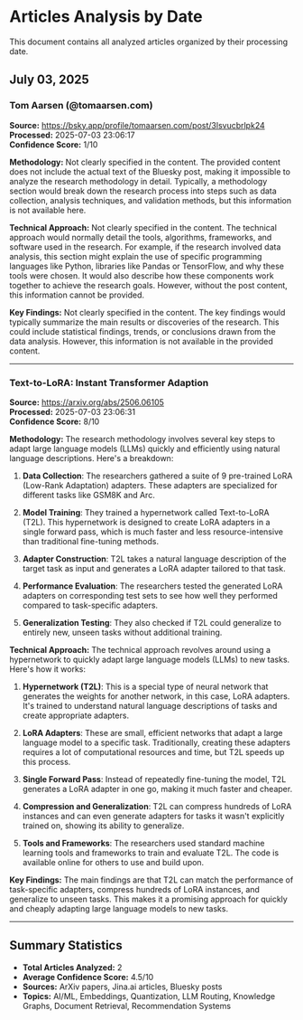 # Articles Analysis by Date

This document contains all analyzed articles organized by their processing date.

## July 03, 2025

### Tom Aarsen (@tomaarsen.com)
**Source:** https://bsky.app/profile/tomaarsen.com/post/3lsvucbrlpk24  
**Processed:** 2025-07-03 23:06:17  
**Confidence Score:** 1/10

**Methodology:**
Not clearly specified in the content. The provided content does not include the actual text of the Bluesky post, making it impossible to analyze the research methodology in detail. Typically, a methodology section would break down the research process into steps such as data collection, analysis techniques, and validation methods, but this information is not available here.

**Technical Approach:**
Not clearly specified in the content. The technical approach would normally detail the tools, algorithms, frameworks, and software used in the research. For example, if the research involved data analysis, this section might explain the use of specific programming languages like Python, libraries like Pandas or TensorFlow, and why these tools were chosen. It would also describe how these components work together to achieve the research goals. However, without the post content, this information cannot be provided.

**Key Findings:**
Not clearly specified in the content. The key findings would typically summarize the main results or discoveries of the research. This could include statistical findings, trends, or conclusions drawn from the data analysis. However, this information is not available in the provided content.

---

### Text-to-LoRA: Instant Transformer Adaption
**Source:** https://arxiv.org/abs/2506.06105  
**Processed:** 2025-07-03 23:06:31  
**Confidence Score:** 8/10

**Methodology:**
The research methodology involves several key steps to adapt large language models (LLMs) quickly and efficiently using natural language descriptions. Here's a breakdown:

1. **Data Collection**: The researchers gathered a suite of 9 pre-trained LoRA (Low-Rank Adaptation) adapters. These adapters are specialized for different tasks like GSM8K and Arc.

2. **Model Training**: They trained a hypernetwork called Text-to-LoRA (T2L). This hypernetwork is designed to create LoRA adapters in a single forward pass, which is much faster and less resource-intensive than traditional fine-tuning methods.

3. **Adapter Construction**: T2L takes a natural language description of the target task as input and generates a LoRA adapter tailored to that task.

4. **Performance Evaluation**: The researchers tested the generated LoRA adapters on corresponding test sets to see how well they performed compared to task-specific adapters.

5. **Generalization Testing**: They also checked if T2L could generalize to entirely new, unseen tasks without additional training.

**Technical Approach:**
The technical approach revolves around using a hypernetwork to quickly adapt large language models (LLMs) to new tasks. Here's how it works:

1. **Hypernetwork (T2L)**: This is a special type of neural network that generates the weights for another network, in this case, LoRA adapters. It's trained to understand natural language descriptions of tasks and create appropriate adapters.

2. **LoRA Adapters**: These are small, efficient networks that adapt a large language model to a specific task. Traditionally, creating these adapters requires a lot of computational resources and time, but T2L speeds up this process.

3. **Single Forward Pass**: Instead of repeatedly fine-tuning the model, T2L generates a LoRA adapter in one go, making it much faster and cheaper.

4. **Compression and Generalization**: T2L can compress hundreds of LoRA instances and can even generate adapters for tasks it wasn't explicitly trained on, showing its ability to generalize.

5. **Tools and Frameworks**: The researchers used standard machine learning tools and frameworks to train and evaluate T2L. The code is available online for others to use and build upon.

**Key Findings:**
The main findings are that T2L can match the performance of task-specific adapters, compress hundreds of LoRA instances, and generalize to unseen tasks. This makes it a promising approach for quickly and cheaply adapting large language models to new tasks.

---

## Summary Statistics
- **Total Articles Analyzed:** 2
- **Average Confidence Score:** 4.5/10  
- **Sources:** ArXiv papers, Jina.ai articles, Bluesky posts
- **Topics:** AI/ML, Embeddings, Quantization, LLM Routing, Knowledge Graphs, Document Retrieval, Recommendation Systems
